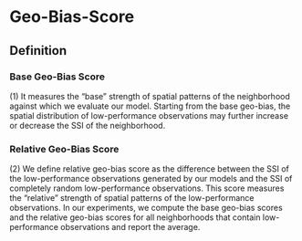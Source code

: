 # Geo-Bias-Score
## Definition
### Base Geo-Bias Score
(1) It measures the “base” strength of spatial patterns of the neighborhood against which we evaluate our model. Starting from the base geo-bias, the spatial distribution of low-performance observations may further increase or decrease the SSI of the neighborhood. 
### Relative Geo-Bias Score
(2) We define relative geo-bias score as the difference between the SSI of the low-performance observations generated by our models and the SSI of completely random low-performance observations. This score measures the “relative” strength of spatial patterns of the low-performance observations. In our experiments, we compute the base geo-bias scores and the relative geo-bias scores for all neighborhoods that contain low-performance observations and report the average.